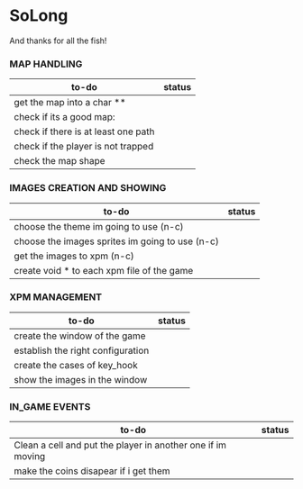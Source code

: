 # SoLong
And thanks for all the fish!

### MAP HANDLING
|to-do|status|
| --- | --- |
|get the map into a char **||
|check if its a good map:||
|check if there is at least one path||
|check if the player is not trapped||
|check the map shape||


### IMAGES CREATION AND SHOWING
|to-do|status|
| --- | --- |
|choose the theme im going to use (n-c)||
|choose the images sprites im going to use (n-c)||
|get the images to xpm (n-c)||
|create void * to each xpm file of the game||

### XPM MANAGEMENT
|to-do|status|
| --- | --- |
|create the window of the game||
|establish the right configuration||
|create the cases of key_hook||
|show the images in the window||

### IN_GAME EVENTS
|to-do|status|
| --- | --- |
|Clean a cell and put the player in another one if im moving||
|make the coins disapear if i get them||
